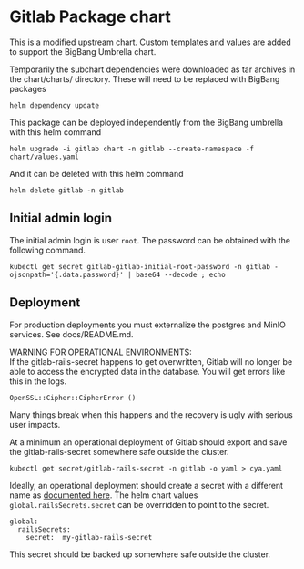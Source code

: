 # Gitlab Package chart

This is a modified upstream chart. Custom templates and values are added to support the BigBang Umbrella chart.

Temporarily the subchart dependencies were downloaded as tar archives in the chart/charts/ directory.  These will need to be replaced with BigBang packages
```
helm dependency update
```

This package can be deployed independently from the BigBang umbrella with this helm command
```
helm upgrade -i gitlab chart -n gitlab --create-namespace -f chart/values.yaml
```

And it can be deleted with this helm command
```
helm delete gitlab -n gitlab
```

## Initial admin login

The initial admin login is user ```root```.  The password can be obtained with the following command.
```
kubectl get secret gitlab-gitlab-initial-root-password -n gitlab -ojsonpath='{.data.password}' | base64 --decode ; echo
```

##  Deployment

For production deployments you must externalize the postgres and MinIO services. See docs/README.md.  

WARNING FOR OPERATIONAL ENVIRONMENTS:  
If the gitlab-rails-secret happens to get overwritten, Gitlab will no longer be able to access the encrypted data in the database. You will get errors like this in the logs.
```
OpenSSL::Cipher::CipherError ()
```
Many things break when this happens and the recovery is ugly with serious user impacts.  

At a minimum an operational deployment of Gitlab should export and save the gitlab-rails-secret somewhere safe outside the cluster.
```
kubectl get secret/gitlab-rails-secret -n gitlab -o yaml > cya.yaml
```
Ideally, an operational deployment should create a secret with a different name as [documented here](https://docs.gitlab.com/charts/installation/secrets.html#gitlab-rails-secret). The helm chart values ```global.railsSecrets.secret``` can be overridden to point to the secret.
```
global:
  railsSecrets:
    secret:  my-gitlab-rails-secret
```
This secret should be backed up somewhere safe outside the cluster.
